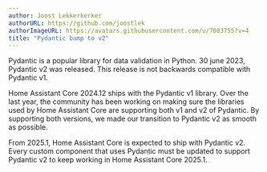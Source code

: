 ```yaml
---
author: Joost Lekkerkerker
authorURL: https://github.com/joostlek
authorImageURL: https://avatars.githubusercontent.com/u/7083755?v=4
title: "Pydantic bump to v2"
---
```


Pydantic is a popular library for data validation in Python.
30 june 2023, Pydantic v2 was released.
This release is not backwards compatible with Pydantic v1.

Home Assistant Core 2024.12 ships with the Pydantic v1 library.
Over the last year, the community has been working on making sure the libraries used by Home Assistant Core are supporting both v1 and v2 of Pydantic.
By supporting both versions, we made our transition to Pydantic v2 as smooth as possible.

From 2025.1, Home Assistant Core is expected to ship with Pydantic v2.
Every custom component that uses Pydantic must be updated to support Pydantic v2 to keep working in Home Assistant Core 2025.1.